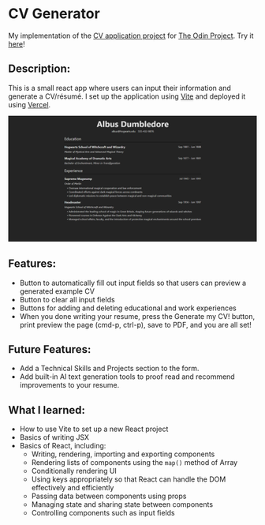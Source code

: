 # CV Generator

My implementation of the [CV application project](https://www.theodinproject.com/lessons/node-path-react-new-cv-application) for [The Odin Project](https://www.theodinproject.com/). Try it [here](https://cv-generator-react-app.vercel.app/)!

## Description:

This is a small react app where users can input their information and generate a CV/résumé. I set up the application using [Vite](https://vitejs.dev/) and deployed it using [Vercel](https://vercel.com/).

![Screenshot of generated example CV](./public/demo-img.png)

## Features:

- Button to automatically fill out input fields so that users can preview a generated example CV
- Button to clear all input fields
- Buttons for adding and deleting educational and work experiences
- When you done writing your resume, press the Generate my CV! button, print preview the page (cmd-p, ctrl-p), save to PDF, and you are all set!

## Future Features:

- Add a Technical Skills and Projects section to the form.
- Add built-in AI text generation tools to proof read and recommend improvements to your resume.

## What I learned:

- How to use Vite to set up a new React project
- Basics of writing JSX
- Basics of React, including:
  - Writing, rendering, importing and exporting components
  - Rendering lists of components using the `map()` method of Array
  - Conditionally rendering UI
  - Using keys appropriately so that React can handle the DOM effectively and efficiently
  - Passing data between components using props
  - Managing state and sharing state between components
  - Controlling components such as input fields